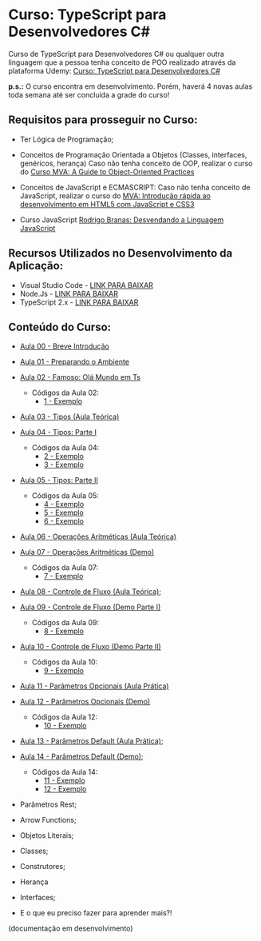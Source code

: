 # Curso: TypeScript para Desenvolvedores C#

Curso de TypeScript para Desenvolvedores C# ou qualquer outra linguagem que a pessoa tenha conceito de POO realizado através da plataforma Udemy: [Curso: TypeScript para Desenvolvedores C#](https://www.udemy.com/curso-typescript-para-desenvolvedores-c/)

**p.s.:** O curso encontra em desenvolvimento. Porém, haverá 4 novas aulas toda semana até ser concluída a grade do curso! 

## Requisitos para prosseguir no Curso:

- Ter Lógica de Programação;
- Conceitos de Programação Orientada a Objetos (Classes, interfaces, genéricos, herança)
    Caso não tenha conceito de OOP, realizar o curso do [Curso MVA: A Guide to Object-Oriented Practices](https://mva.microsoft.com/en-us/training-courses/a-guide-to-objectoriented-practices-14329?l=PLMOEi2hB_904668937)

- Conceitos de JavaScript e ECMASCRIPT:
    Caso não tenha conceito de JavaScript, realizar o curso do [MVA: Introdução rápida ao desenvolvimento em HTML5 com JavaScript e CSS3](https://mva.microsoft.com/pt-br/training-courses/introduo-rpida-ao-desenvolvimento-em-html-5-com-java-script-e-css3-8223?l=AJoPBmRiB_9300115888)
- Curso JavaScript [Rodrigo Branas: Desvendando a Linguagem JavaScript](https://www.youtube.com/playlist?list=PLQCmSnNFVYnT1-oeDOSBnt164802rkegc)

## Recursos Utilizados no Desenvolvimento da Aplicação:

- Visual Studio Code - [LINK PARA BAIXAR](https://code.visualstudio.com/)
- Node.Js - [LINK PARA BAIXAR](https://nodejs.org/en/)
- TypeScript 2.x - [LINK PARA BAIXAR](https://www.typescriptlang.org/)

## Conteúdo do Curso:

- [Aula 00 - Breve Introdução](https://www.youtube.com/watch?v=SbAzEptUwI4&t=15s&list=PLb2HQ45KP0Wt32eCnju3lyncXUvDV5Nob&index=1)

- [Aula 01 - Preparando o Ambiente](https://www.youtube.com/watch?v=DwEJEVVqFVw&t=520s&list=PLb2HQ45KP0Wt32eCnju3lyncXUvDV5Nob&index=2)

- [Aula 02 - Famoso: Olá Mundo em Ts](https://www.youtube.com/watch?v=uKUjeUkH3Zc&t=25s&list=PLb2HQ45KP0Wt32eCnju3lyncXUvDV5Nob&index=3)
    * Códigos da Aula 02:
        - [1 - Exemplo](https://github.com/glaucia86/curso-typescript-desenvolvedores-csharp/tree/master/1%20-%20Exemplo)
        
- [Aula 03 - Tipos (Aula Teórica)](https://www.youtube.com/watch?v=BVZvxd_OW5Y&t=25s&list=PLb2HQ45KP0Wt32eCnju3lyncXUvDV5Nob&index=4)

- [Aula 04 - Tipos: Parte I](https://www.youtube.com/watch?v=40ci-Ww4qhs&t=25s&list=PLb2HQ45KP0Wt32eCnju3lyncXUvDV5Nob&index=5)
    * Códigos da Aula 04:
        - [2 - Exemplo](https://github.com/glaucia86/curso-typescript-desenvolvedores-csharp/tree/master/2%20-%20Exemplo)
        - [3 - Exemplo](https://github.com/glaucia86/curso-typescript-desenvolvedores-csharp/tree/master/3%20-%20Exemplo)
        
- [Aula 05 - Tipos: Parte II](https://www.youtube.com/watch?v=6Mt0W0IBIBU&t=14s&list=PLb2HQ45KP0Wt32eCnju3lyncXUvDV5Nob&index=6)
    * Códigos da Aula 05:
        - [4 - Exemplo](https://github.com/glaucia86/curso-typescript-desenvolvedores-csharp/tree/master/4%20-%20Exemplo)
        - [5 - Exemplo](https://github.com/glaucia86/curso-typescript-desenvolvedores-csharp/tree/master/5%20-%20Exemplo)
        - [6 - Exemplo](https://github.com/glaucia86/curso-typescript-desenvolvedores-csharp/tree/master/6%20-%20Exemplo)
        
- [Aula 06 - Operações Aritméticas (Aula Teórica)](https://www.youtube.com/watch?v=M73b02u9JQo)

- [Aula 07 - Operações Aritméticas (Demo)](https://www.youtube.com/watch?v=eU0VG8NOn50)
    * Códigos da Aula 07:
        - [7 - Exemplo](https://github.com/glaucia86/curso-typescript-desenvolvedores-csharp/tree/master/7%20-%20Exemplo)

- [Aula 08 - Controle de Fluxo (Aula Teórica)](https://www.youtube.com/watch?v=kfYsaelM2j4);

- [Aula 09 - Controle de Fluxo (Demo Parte I)](https://www.youtube.com/watch?v=RFpZmEZRi4w)
    * Códigos da Aula 09:
        - [8 - Exemplo](https://github.com/glaucia86/curso-typescript-desenvolvedores-csharp/tree/master/8%20-%20Exemplo)

- [Aula 10 - Controle de Fluxo (Demo Parte II)](https://www.youtube.com/watch?v=CL0E7wHAUjM)
    * Códigos da Aula 10:
        - [9 - Exemplo](https://github.com/glaucia86/curso-typescript-desenvolvedores-csharp/tree/master/9%20-%20Exemplo)
        
- [Aula 11 - Parâmetros Opcionais (Aula Prática)](https://www.youtube.com/watch?v=k0Bt7uloyOU)

- [Aula 12 - Parâmetros Opcionais (Demo)](https://www.youtube.com/watch?v=zwG6GD1q-VI)
    * Códigos da Aula 12:
        - [10 - Exemplo](https://github.com/glaucia86/curso-typescript-desenvolvedores-csharp/tree/master/10%20-%20Exemplo)
        
- [Aula 13 - Parâmetros Default (Aula Prática)](https://www.youtube.com/watch?v=ltm4duf8E_I);

- [Aula 14 - Parâmetros Default (Demo)](https://www.youtube.com/watch?v=Sv-s0X6VD6A);
    * Códigos da Aula 14:
        - [11 - Exemplo](https://github.com/glaucia86/curso-typescript-desenvolvedores-csharp/tree/master/11%20-%20Exemplo)
        - [12 - Exemplo](https://github.com/glaucia86/curso-typescript-desenvolvedores-csharp/tree/master/12%20-%20Exemplo)
        
- Parâmetros Rest;
- Arrow Functions;
- Objetos Literais;
- Classes;
- Construtores;
- Herança
- Interfaces;
- E o que eu preciso fazer para aprender mais?!

(documentação em desenvolvimento)



    
